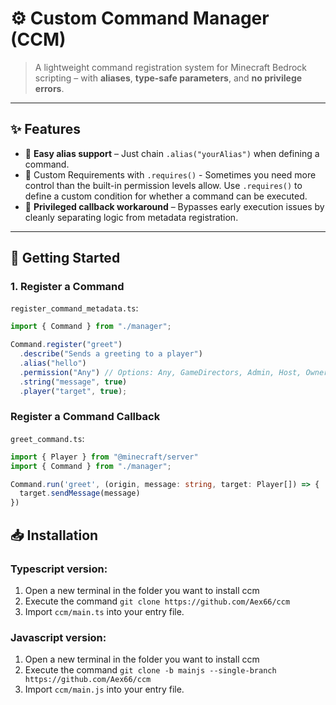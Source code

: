 # ⚙️ Custom Command Manager (CCM)

> A lightweight command registration system for Minecraft Bedrock scripting – with **aliases**, **type-safe parameters**, and **no privilege errors**.

---

## ✨ Features

- 🔀 **Easy alias support** – Just chain `.alias("yourAlias")` when defining a command.
- 🔐 Custom Requirements with `.requires()` - Sometimes you need more control than the built-in permission levels allow. Use `.requires()` to define a custom condition for whether a command can be executed.
- 🧠 **Privileged callback workaround** – Bypasses early execution issues by cleanly separating logic from metadata registration.

---

## 🚀 Getting Started

### 1. Register a Command

`register_command_metadata.ts`:
```ts
import { Command } from "./manager";

Command.register("greet")
  .describe("Sends a greeting to a player")
  .alias("hello")
  .permission("Any") // Options: Any, GameDirectors, Admin, Host, Owner
  .string("message", true)
  .player("target", true);
```

### Register a Command Callback

`greet_command.ts`: 
```ts
import { Player } from "@minecraft/server"
import { Command } from "./manager";

Command.run('greet', (origin, message: string, target: Player[]) => {
  target.sendMessage(message)
})
```

## 📥 Installation

### Typescript version:
1. Open a new terminal in the folder you want to install ccm
2. Execute the command `git clone https://github.com/Aex66/ccm`
3. Import `ccm/main.ts` into your entry file.

### Javascript version:
1. Open a new terminal in the folder you want to install ccm
2. Execute the command `git clone -b mainjs --single-branch https://github.com/Aex66/ccm`
3. Import `ccm/main.js` into your entry file.
